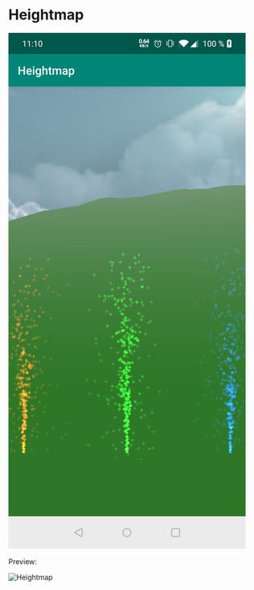# Heightmap

![Heightmap](https://github.com/cpinan/OpenGL-ES-2.0-Android-to-Kotlin/blob/master/screenshots/heightmap/001.png?raw=true)

Preview:

![Heightmap](https://github.com/cpinan/OpenGL-ES-2.0-Android-to-Kotlin/blob/master/screenshots/heightmap/002.gif?raw=true)